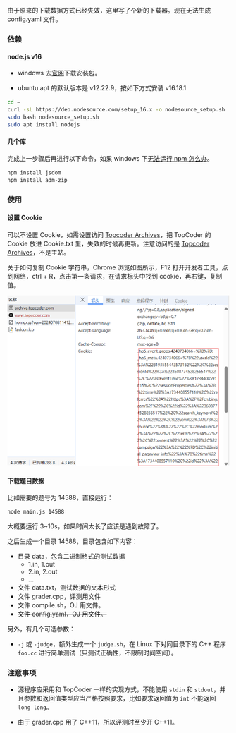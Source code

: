由于原来的下载数据方式已经失效，这里写了个新的下载器。现在无法生成 config.yaml 文件。

### 依赖

#### node.js v16

- windows 去[官网](https://nodejs.org/zh-cn/)下载安装包。 

- ubuntu apt 的默认版本是 v12.22.9，按如下方式安装 v16.18.1

```bash
cd ~
curl -sL https://deb.nodesource.com/setup_16.x -o nodesource_setup.sh
sudo bash nodesource_setup.sh
sudo apt install nodejs
```

#### 几个库

完成上一步骤后再进行以下命令，如果 windows 下[无法运行 npm 怎么办](https://blog.csdn.net/oYinHeZhiGuang/article/details/124713422)。

```bash
npm install jsdom
npm install adm-zip
```

### 使用

#### 设置 Cookie

可以不设置 Cookie，如需设置访问 [Topcoder Archives](https://archive.topcoder.com/)，把 TopCoder 的 Cookie 放进 Cookie.txt 里，失效的时候再更新。注意访问的是 [Topcoder Archives](https://archive.topcoder.com/)，不是主站。

关于如何复制 Cookie 字符串，Chrome 浏览如图所示，F12 打开开发者工具，点到网络，ctrl + R，点击第一条请求，在请求标头中找到 cookie，再右键，复制值。

![](1.png)

#### 下载题目数据

比如需要的题号为 14588，直接运行：

```bash
node main.js 14588
```

大概要运行 3~10s，如果时间太长了应该是遇到故障了。

之后生成一个目录 14588，目录包含如下内容：

- 目录 data，包含二进制格式的测试数据
  - 1.in, 1.out
  - 2.in, 2.out
  - ...
- 文件 data.txt，测试数据的文本形式
- 文件 grader.cpp，评测用文件
- 文件 compile.sh，OJ 用文件。
- ~~文件 config.yaml，OJ 用文件。~~

另外，有几个可选参数：

- `-j` 或 `-judge`，额外生成一个 `judge.sh`，在 Linux 下对同目录下的 C++ 程序 `foo.cc` 进行简单测试（只测试正确性，不限制时间空间）。

### 注意事项

- 源程序应采用和 TopCoder 一样的实现方式，不能使用 `stdin` 和 `stdout`，并且参数和返回值类型应当严格按照要求，比如要求返回值为 `int` 不能返回 `long long`。

- 由于 grader.cpp 用了 C++11，所以评测时至少开 C++11。
